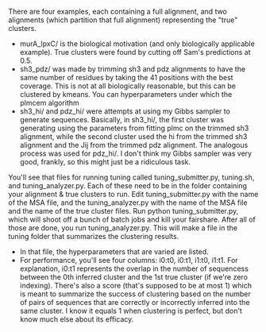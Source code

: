 There are four examples, each containing a full alignment, and two alignments (which partition that full alignment) representing the "true" clusters.
- murA_lpxC/ is the biological motivation (and only biologically applicable example). True clusters were found by cutting off Sam's predictions at 0.5.
- sh3_pdz/ was made by trimming sh3 and pdz alignments to have the same number of residues by taking the 41 positions with the best coverage. This is not at all biologically reasonable, but this can be clustered by kmeans. You can hyperparameters under which the plmcem algorithm 
- sh3_hi/ and pdz_hi/ were attempts at using my Gibbs sampler to generate sequences. Basically, in sh3_hi/, the first cluster was generating using the parameters from fitting plmc on the trimmed sh3 alignment, while the second cluster used the hi from the trimmed sh3 alignment and the Jij from the trimmed pdz alignment. The analogous process was used for pdz_hi/. I don't think my Gibbs sampler was very good, frankly, so this might just be a ridiculous task.

You'll see that files for running tuning called tuning_submitter.py, tuning.sh, and tuning_analyzer.py. Each of these need to be in the folder containing your alignment & true clusters to run. Edit tuning_submitter.py with the name of the MSA file, and the tuning_analyzer.py with the name of the MSA file and the name of the true cluster files. Run python tuning_submitter.py, which will shoot off a bunch of batch jobs and kill your fairshare. After all of those are done, you run tuning_analyzer.py.
This will make a file in the tuning folder that summarizes the clustering results.
- In that file, the hyperparameters that are varied are listed.
- For performance, you'll see four columns: i0:t0, i0:t1, i1:t0, i1:t1. For explanation, i0:t1 represents the overlap in the number of sequencess between the 0th inferred cluster and the 1st true cluster (if we're zero indexing). There's also a score (that's supposed to be at most 1) which is meant to summarize the success of clustering based on the number of pairs of sequences that are correctly or incorrectly inferred into the same cluster. I know it equals 1 when clustering is perfect, but don't know much else about its efficacy.
